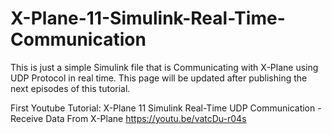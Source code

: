 # X-Plane-11-Simulink-Real-Time-Communication
This is just a simple Simulink file that is Communicating with X-Plane using UDP Protocol in real time.
This page will be updated after publishing the next episodes of this tutorial.

First Youtube Tutorial: X-Plane 11 Simulink Real-Time UDP Communication - Receive Data From X-Plane
https://youtu.be/vatcDu-r04s
